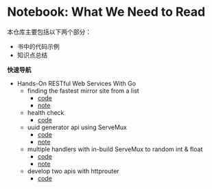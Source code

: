 Notebook: What We Need to Read
=========

本仓库主要包括以下两个部分：

* 书中的代码示例
* 知识点总结

**快速导航**

* Hands-On RESTful Web Services With Go
  * finding the fastest mirror site from a list
    * [code](./Hands-On%20RESTFul%20Web%20Services%20with%20Go/finding%20the%20fastest%20mirror%20site%20from%20a%20list/main.go)
    * [note](https://github.com/a2htray/notebook/issues/1)
  * health check
    * [code](./Hands-On%20RESTFul%20Web%20Services%20with%20Go/health%20check/main.go)
  * uuid generator api using ServeMux
    * [code](./Hands-On%20RESTFul%20Web%20Services%20with%20Go)
    * [note](https://github.com/a2htray/notebook/issues/2)
  * multiple handlers with in-build ServeMux to random int & float
    * [code](./Hands-On%20RESTFul%20Web%20Services%20with%20Go/multiple%20handlers%20with%20in-build%20ServeMux%20to%20random%20int%20&%20float/main.go)
    * [note](https://github.com/a2htray/notebook/issues/3)
  * develop two apis with httprouter
    * [code](./Hands-On%20RESTFul%20Web%20Services%20with%20Go/develop%20two%20apis%20with%20httprouter/main.go)